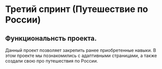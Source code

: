 # Третий спринт (Путешествие по России)
## Функциональнсть проекта.
Данный проект позволяет закрепить ранее приобретенные навыки.
В этом проекте мы познакомились с адаптивными страницами, а также создали свою про путешествия по России.

